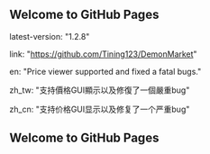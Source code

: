 ## Welcome to GitHub Pages
latest-version: "1.2.8"


link: "https://github.com/Tining123/DemonMarket"


en: "Price viewer supported and fixed a fatal bugs."


zh_tw: "支持價格GUI顯示以及修復了一個嚴重bug"


zh_cn: "支持价格GUI显示以及修复了一个严重bug"

## Welcome to GitHub Pages
